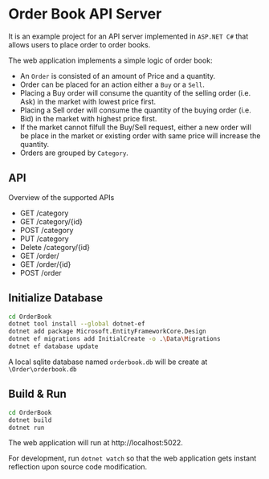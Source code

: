 # Order Book API Server

It is an example project for an API server implemented in `ASP.NET C#` that allows users to place order to order books.

The web application implements a simple logic of order book:
- An `Order` is consisted of an amount of Price and a quantity.
- Order can be placed for an action either a `Buy` or a `Sell`.
- Placing a Buy order will consume the quantity of the selling order (i.e. Ask) in the market with lowest price first.
- Placing a Sell order will consume the quantity of the buying order (i.e. Bid) in the market with highest price first. 
- If the market cannot filfull the Buy/Sell request, either a new order will be place in the market or existing order with same price will increase the quantity.
- Orders are grouped by `Category`.

## API

Overview of the supported APIs
- GET /category
- GET /category/{id}
- POST /category
- PUT /category
- Delete /category/{id}
- GET /order/
- GET /order/{id}
- POST /order

## Initialize Database

```sh
cd OrderBook
dotnet tool install --global dotnet-ef
dotnet add package Microsoft.EntityFrameworkCore.Design
dotnet ef migrations add InitialCreate -o .\Data\Migrations
dotnet ef database update
```

A local sqlite database named `orderbook.db` will be create at `\Order\orderbook.db`

## Build & Run

```sh
cd OrderBook
dotnet build
dotnet run
```

The web application will run at http://localhost:5022.

For development, run `dotnet watch` so that the web application gets instant reflection upon source code modification.